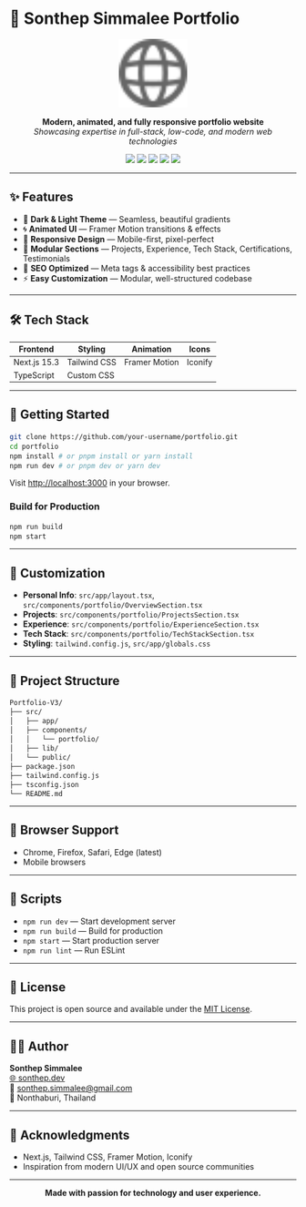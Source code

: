 # 🚀 Sonthep Simmalee Portfolio

<p align="center">
  <img src="public/globe.svg" alt="Portfolio Logo" width="120" />
</p>

<p align="center">
  <b>Modern, animated, and fully responsive portfolio website</b><br/>
  <i>Showcasing expertise in full-stack, low-code, and modern web technologies</i>
</p>

<p align="center">
  <a href="https://sonthep.dev"><img src="https://img.shields.io/badge/Portfolio-Live-brightgreen" /></a>
  <img src="https://img.shields.io/badge/Next.js-15.3-black" />
  <img src="https://img.shields.io/badge/TypeScript-5.0-blue" />
  <img src="https://img.shields.io/badge/Tailwind%20CSS-3.0-38B2AC" />
  <img src="https://img.shields.io/badge/Framer%20Motion-11.0-FF0055" />
</p>

---

## ✨ Features

- 🎨 **Dark & Light Theme** — Seamless, beautiful gradients
- 🌀 **Animated UI** — Framer Motion transitions & effects
- 📱 **Responsive Design** — Mobile-first, pixel-perfect
- 🧩 **Modular Sections** — Projects, Experience, Tech Stack, Certifications, Testimonials
- 🚀 **SEO Optimized** — Meta tags & accessibility best practices
- ⚡ **Easy Customization** — Modular, well-structured codebase

---

## 🛠️ Tech Stack

| Frontend      | Styling        | Animation      | Icons      |
| ------------- | ------------- | -------------- | ---------- |
| Next.js 15.3  | Tailwind CSS  | Framer Motion  | Iconify    |
| TypeScript    | Custom CSS    |                |            |

---

## 🚀 Getting Started

```bash
git clone https://github.com/your-username/portfolio.git
cd portfolio
npm install # or pnpm install or yarn install
npm run dev # or pnpm dev or yarn dev
```

Visit [http://localhost:3000](http://localhost:3000) in your browser.

### Build for Production

```bash
npm run build
npm start
```

---

## 🎨 Customization

- **Personal Info**: `src/app/layout.tsx`, `src/components/portfolio/OverviewSection.tsx`
- **Projects**: `src/components/portfolio/ProjectsSection.tsx`
- **Experience**: `src/components/portfolio/ExperienceSection.tsx`
- **Tech Stack**: `src/components/portfolio/TechStackSection.tsx`
- **Styling**: `tailwind.config.js`, `src/app/globals.css`

---

## 📂 Project Structure

```
Portfolio-V3/
├── src/
│   ├── app/
│   ├── components/
│   │   └── portfolio/
│   ├── lib/
│   └── public/
├── package.json
├── tailwind.config.js
├── tsconfig.json
└── README.md
```

---

## 📱 Browser Support

- Chrome, Firefox, Safari, Edge (latest)
- Mobile browsers

---

## 🔧 Scripts

- `npm run dev` — Start development server
- `npm run build` — Build for production
- `npm start` — Start production server
- `npm run lint` — Run ESLint

---

## 📄 License

This project is open source and available under the [MIT License](LICENSE).

---

## 👨‍💻 Author

**Sonthep Simmalee**  
[🌐 sonthep.dev](https://sonthep.dev)  
📧 sonthep.simmalee@gmail.com  
📍 Nonthaburi, Thailand

---

## 🙏 Acknowledgments

- Next.js, Tailwind CSS, Framer Motion, Iconify
- Inspiration from modern UI/UX and open source communities

---

<p align="center">
  <b>Made with passion for technology and user experience.</b>
</p>
